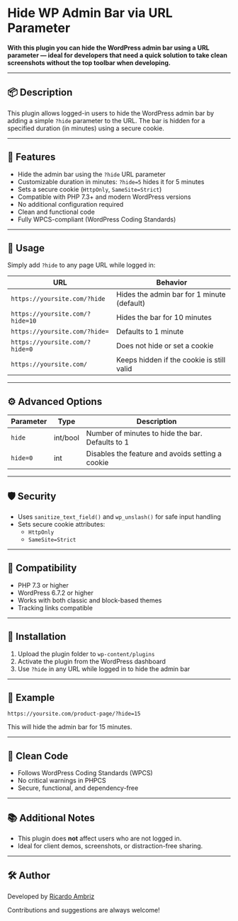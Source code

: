 # Hide WP Admin Bar via URL Parameter

**With this plugin you can hide the WordPress admin bar using a URL parameter — ideal for developers that need a quick solution to take clean screenshots without the top toolbar when developing.**

---

## 📦 Description

This plugin allows logged-in users to hide the WordPress admin bar by adding a simple `?hide` parameter to the URL. The bar is hidden for a specified duration (in minutes) using a secure cookie.

---

## 🚀 Features

- Hide the admin bar using the `?hide` URL parameter
- Customizable duration in minutes: `?hide=5` hides it for 5 minutes
- Sets a secure cookie (`HttpOnly`, `SameSite=Strict`)
- Compatible with PHP 7.3+ and modern WordPress versions
- No additional configuration required
- Clean and functional code
- Fully WPCS-compliant (WordPress Coding Standards)

---

## 🔧 Usage

Simply add `?hide` to any page URL while logged in:

| URL                                      | Behavior                                   |
|-----------------------------------------|--------------------------------------------|
| `https://yoursite.com/?hide`            | Hides the admin bar for 1 minute (default) |
| `https://yoursite.com/?hide=10`         | Hides the bar for 10 minutes               |
| `https://yoursite.com/?hide=`           | Defaults to 1 minute                       |
| `https://yoursite.com/?hide=0`          | Does not hide or set a cookie              |
| `https://yoursite.com/`                 | Keeps hidden if the cookie is still valid  |

---

## ⚙️ Advanced Options

| Parameter     | Type      | Description                                      |
|---------------|-----------|--------------------------------------------------|
| `hide`        | int/bool  | Number of minutes to hide the bar. Defaults to 1 |
| `hide=0`      | int       | Disables the feature and avoids setting a cookie |

---

## 🛡 Security

- Uses `sanitize_text_field()` and `wp_unslash()` for safe input handling
- Sets secure cookie attributes:
  - `HttpOnly`
  - `SameSite=Strict`

---

## 🧪 Compatibility

- PHP 7.3 or higher
- WordPress 6.7.2 or higher
- Works with both classic and block-based themes
- Tracking links compatible

---

## 📁 Installation

1. Upload the plugin folder to `wp-content/plugins`
2. Activate the plugin from the WordPress dashboard
3. Use `?hide` in any URL while logged in to hide the admin bar

---

## 📄 Example

```url
https://yoursite.com/product-page/?hide=15
```

This will hide the admin bar for 15 minutes.

---

## 🧼 Clean Code

- Follows WordPress Coding Standards (WPCS)
- No critical warnings in PHPCS
- Secure, functional, and dependency-free

---

## 📚 Additional Notes

- This plugin does **not** affect users who are not logged in.
- Ideal for client demos, screenshots, or distraction-free sharing.

---

## 🛠 Author

Developed by [Ricardo Ambriz](https://ricardoambriz.com)

Contributions and suggestions are always welcome!